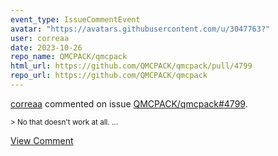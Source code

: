```yaml
---
event_type: IssueCommentEvent
avatar: "https://avatars.githubusercontent.com/u/3047763?"
user: correaa
date: 2023-10-26
repo_name: QMCPACK/qmcpack
html_url: https://github.com/QMCPACK/qmcpack/pull/4799
repo_url: https://github.com/QMCPACK/qmcpack
---
```


<a href='https://github.com/correaa' target='_blank'>correaa</a> commented on issue <a href='https://github.com/QMCPACK/qmcpack/pull/4799' target='_blank'>QMCPACK/qmcpack#4799</a>.

<small>> No that doesn't work at all....</small>

<a href='https://github.com/QMCPACK/qmcpack/pull/4799' target='_blank'>View Comment</a>